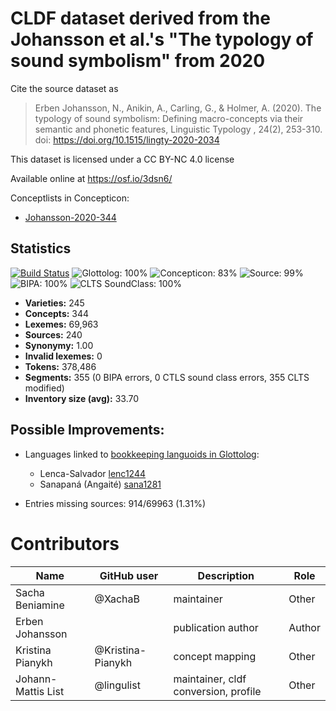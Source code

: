 # CLDF dataset derived from the Johansson et al.'s "The typology of sound symbolism" from 2020 

Cite the source dataset as

> Erben Johansson, N., Anikin, A., Carling, G., & Holmer, A. (2020). The typology of sound symbolism: Defining macro-concepts via their semantic and phonetic features, Linguistic Typology , 24(2), 253-310. doi: https://doi.org/10.1515/lingty-2020-2034

This dataset is licensed under a CC BY-NC 4.0 license

Available online at https://osf.io/3dsn6/


Conceptlists in Concepticon:
- [Johansson-2020-344](https://concepticon.clld.org/contributions/Johansson-2020-344)
## Statistics


[![Build Status](https://travis-ci.org/lexibank/johanssonsoundsymbolic.svg?branch=master)](https://travis-ci.org/lexibank/johanssonsoundsymbolic)
![Glottolog: 100%](https://img.shields.io/badge/Glottolog-100%25-brightgreen.svg "Glottolog: 100%")
![Concepticon: 83%](https://img.shields.io/badge/Concepticon-83%25-yellowgreen.svg "Concepticon: 83%")
![Source: 99%](https://img.shields.io/badge/Source-99%25-green.svg "Source: 99%")
![BIPA: 100%](https://img.shields.io/badge/BIPA-100%25-brightgreen.svg "BIPA: 100%")
![CLTS SoundClass: 100%](https://img.shields.io/badge/CLTS%20SoundClass-100%25-brightgreen.svg "CLTS SoundClass: 100%")

- **Varieties:** 245
- **Concepts:** 344
- **Lexemes:** 69,963
- **Sources:** 240
- **Synonymy:** 1.00
- **Invalid lexemes:** 0
- **Tokens:** 378,486
- **Segments:** 355 (0 BIPA errors, 0 CTLS sound class errors, 355 CLTS modified)
- **Inventory size (avg):** 33.70

## Possible Improvements:

- Languages linked to [bookkeeping languoids in Glottolog](http://glottolog.org/glottolog/glottologinformation#bookkeepinglanguoids):
  - Lenca-Salvador [lenc1244](http://glottolog.org/resource/languoid/id/lenc1244)
  - Sanapaná (Angaité) [sana1281](http://glottolog.org/resource/languoid/id/sana1281)


- Entries missing sources: 914/69963 (1.31%)

# Contributors

Name | GitHub user | Description| Role
--- | --- | --- | ---
Sacha Beniamine | @XachaB | maintainer | Other
Erben Johansson | | publication author | Author
Kristina Pianykh | @Kristina-Pianykh | concept mapping | Other
Johann-Mattis List | @lingulist | maintainer, cldf conversion, profile | Other


